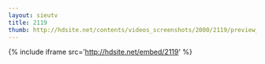 ```yaml
---
layout: sieutv
title: 2119
thumb: http://hdsite.net/contents/videos_screenshots/2000/2119/preview_360p.mp4.jpg
---
```

{% include iframe src='http://hdsite.net/embed/2119' %}
 
